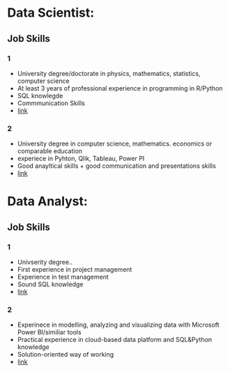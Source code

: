 # Data Scientist: 

## Job Skills 

### 1
- University degree/doctorate in physics, mathematics, statistics, computer science 
- At least 3 years of professional experience in programming in R/Python
- SQL knowlegde
- Commmunication Skills
- [link](https://www.stepstone.de/stellenangebote--Data-Scientist-w-m-d-Machine-Learning-Hamburg-ALD-AutoLeasing-D-GmbH--10651584-inline.html?rltr=1_1_25_seorl_m_0_0_0_0_1_0)

### 2 
- University degree in computer science, mathematics. economics or comparable education
- experiece in Pyhton, Qlik, Tableau, Power PI
- Good anayltical skills + good communication and presentations skills 
- [link](https://www.stepstone.de/stellenangebote--Data-Scientist-m-w-d-bundesweit-Berlin-Frankfurt-am-Main-Hamburg-Koeln-Leipzig-Muenchen-Sopra-Steria--9284609-inline.html?rltr=3_3_25_seorl_m_1_0_0_0_0_0) 

# Data Analyst: 

## Job Skills 

### 1
- Univserity degree..
- First experience in project management
- Experience in test management
- Sound SQL knowledge
- [link](https://www.stepstone.de/stellenangebote--Data-Analyst-m-w-d-Projekt-Management-Know-How-Data-Analytics-Vertriebsplanung-Berlin-Sparkassen-Rating-und-Risikosysteme-GmbH--10582886-inline.html?rltr=11_11_25_seorl_m_0_0_0_0_0_0)


### 2 
- Experinece in modelling, analyzing and visualizing data with Microsoft Power BI/similiar tools
- Practical experience in cloud-based data platform and SQL&Python knowledge
- Solution-oriented way of working
- [link](https://www.stepstone.de/stellenangebote--Data-Analyst-w-m-d-Holzwickede-Hamburg-Wesel-Rhenus-Warehousing-Solutions-SE-Co-KG--10480739-inline.html?rltr=13_13_25_seorl_m_1_0_0_0_1_0)



